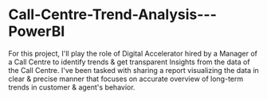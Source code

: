 # Call-Centre-Trend-Analysis---PowerBI
For this project, I'll play the role of Digital Accelerator hired by a Manager of a Call Centre to identify trends &amp; get transparent Insights from the data of the Call Centre. I've been tasked with sharing a report visualizing the data in clear &amp; precise manner that focuses on accurate overview of long-term trends in customer &amp; agent's behavior.
